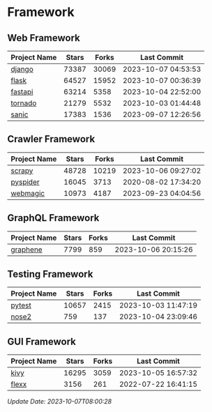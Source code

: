 # Framework

## Web Framework
| Project Name | Stars | Forks | Last Commit |
| ------------ | ----- | ----- | ----------- |
| [django](https://github.com/django/django) | 73387 | 30069 | 2023-10-07 04:53:53 |
| [flask](https://github.com/pallets/flask) | 64527 | 15952 | 2023-10-07 00:36:39 |
| [fastapi](https://github.com/tiangolo/fastapi) | 63214 | 5358 | 2023-10-04 22:52:00 |
| [tornado](https://github.com/tornadoweb/tornado) | 21279 | 5532 | 2023-10-03 01:44:48 |
| [sanic](https://github.com/sanic-org/sanic) | 17383 | 1536 | 2023-09-07 12:26:56 |

## Crawler Framework
| Project Name | Stars | Forks | Last Commit |
| ------------ | ----- | ----- | ----------- |
| [scrapy](https://github.com/scrapy/scrapy) | 48728 | 10219 | 2023-10-06 09:27:02 |
| [pyspider](https://github.com/binux/pyspider) | 16045 | 3713 | 2020-08-02 17:34:20 |
| [webmagic](https://github.com/code4craft/webmagic) | 10973 | 4187 | 2023-09-23 04:04:56 |

## GraphQL Framework
| Project Name | Stars | Forks | Last Commit |
| ------------ | ----- | ----- | ----------- |
| [graphene](https://github.com/graphql-python/graphene) | 7799 | 859 | 2023-10-06 20:15:26 |

## Testing Framework
| Project Name | Stars | Forks | Last Commit |
| ------------ | ----- | ----- | ----------- |
| [pytest](https://github.com/pytest-dev/pytest) | 10657 | 2415 | 2023-10-03 11:47:19 |
| [nose2](https://github.com/nose-devs/nose2) | 759 | 137 | 2023-10-04 23:09:46 |

## GUI Framework
| Project Name | Stars | Forks | Last Commit |
| ------------ | ----- | ----- | ----------- |
| [kivy](https://github.com/kivy/kivy) | 16295 | 3059 | 2023-10-05 16:57:32 |
| [flexx](https://github.com/flexxui/flexx) | 3156 | 261 | 2022-07-22 16:41:15 |

*Update Date: 2023-10-07T08:00:28*